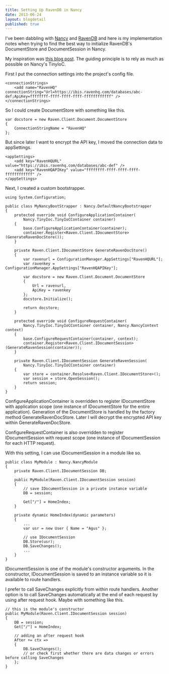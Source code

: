 ```yaml
---
title: Setting Up RavenDB in Nancy
date: 2013-06-24
layout: blogdetail
published: true
---
```


I've been dabbling with [Nancy](http://nancyfx.org/) and [RavenDB](http://ravendb.net/) and here is my implementation notes when trying to find the best way to initialize RavenDB's DocumentStore and DocumentSession in Nancy.

My inspiration was [this blog post](http://www.dvloop.com/effective-ravendb-session-management/). The guiding principle is to rely as much as possible on Nancy's TinyIoC.

First I put the connection settings into the project's config file.

    <connectionStrings>
        <add name="RavenHQ" connectionString="Url=https://ibis.ravenhq.com/databases/abc-def;ApiKey=ffffffff-ffff-ffff-ffff-ffffffffffff" />
    </connectionStrings>

So I could create DocumentStore with something like this.

    var docstore = new Raven.Client.Document.DocumentStore
    {
        ConnectionStringName = "RavenHQ"
    };

But since later I want to encrypt the API key, I moved the connection data to appSettings.

    <appSettings>
        <add key="RavenHQURL" value="https://ibis.ravenhq.com/databases/abc-def" />
        <add key="RavenHQAPIKey" value="ffffffff-ffff-ffff-ffff-ffffffffffff" />
    </appSettings>

Next, I created a custom bootstrapper.

    using System.Configuration;
    
    public class MyNancyBootStrapper : Nancy.DefaultNancyBootstrapper
    {
        protected override void ConfigureApplicationContainer(
            Nancy.TinyIoc.TinyIoCContainer container)
        {
            base.ConfigureApplicationContainer(container);
            container.Register<Raven.Client.IDocumentStore>(GenerateRavenDocStore());
        }

        private Raven.Client.IDocumentStore GenerateRavenDocStore()
        {
            var ravenurl = ConfigurationManager.AppSettings["RavenHQURL"];
            var ravenkey = ConfigurationManager.AppSettings["RavenHQAPIKey"];

            var docstore = new Raven.Client.Document.DocumentStore
            {
                Url = ravenurl,
                ApiKey = ravenkey
            };
            docstore.Initialize();

            return docstore;
        }

        protected override void ConfigureRequestContainer(
            Nancy.TinyIoc.TinyIoCContainer container, Nancy.NancyContext context)
        {
            base.ConfigureRequestContainer(container, context);
            container.Register<Raven.Client.IDocumentSession>(GenerateRavenSession(container));
        }

        private Raven.Client.IDocumentSession GenerateRavenSession(
            Nancy.TinyIoc.TinyIoCContainer container)
        {
            var store = container.Resolve<Raven.Client.IDocumentStore>();
            var session = store.OpenSession();
            return session;
        }
    }

ConfigureApplicationContainer is overridden to register IDocumentStore with application scope (one instance of IDocumentStore for the entire application). Generation of the DocumentStore is handled by the factory method GenerateRavenDocStore. Later I will decrypt the encrypted API key within GenerateRavenDocStore.

ConfigureRequestContainer is also overridden to register IDocumentSession with request scope (one instance of IDocumentSession for each HTTP request).

With this setting, I can use IDocumentSession in a module like so.

    public class MyModule : Nancy.NancyModule
    {
        private Raven.Client.IDocumentSession DB;

        public MyModule(Raven.Client.IDocumentSession session)
        {
            // save IDocumentSession in a private instance variable
            DB = session;
            
            Get["/"] = HomeIndex;
        }

        private dynamic HomeIndex(dynamic parameters)
        {
            ...
            var usr = new User { Name = "Agus" };
            
            // use IDocumentSession
            DB.Store(usr);
            DB.SaveChanges();
            ...
        }
    }

IDocumentSession is one of the module's constructor arguments. In the constructor, IDocumentSession is saved to an instance variable so it is available to route handlers.

I prefer to call SaveChanges explicitly from within route handlers. Another option is to call SaveChanges automatically at the end of each request by using after request hook. Maybe with something like this.

    // this is the module's constructor
    public MyModule(Raven.Client.IDocumentSession session)
    {
        DB = session;
        Get["/"] = HomeIndex;

        // adding an after request hook
        After += ctx =>
        {
            DB.SaveChanges();
            // or check first whether there are data changes or errors before calling SaveChanges
        };
    }
